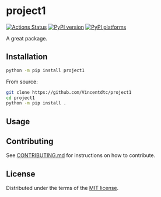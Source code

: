 # project1

[![Actions Status][actions-badge]][actions-link]
[![PyPI version][pypi-version]][pypi-link]
[![PyPI platforms][pypi-platforms]][pypi-link]

A great package.

## Installation

```bash
python -m pip install project1
```

From source:
```bash
git clone https://github.com/Vincentdtc/project1
cd project1
python -m pip install .
```

## Usage


## Contributing

See [CONTRIBUTING.md](CONTRIBUTING.md) for instructions on how to contribute.

## License

Distributed under the terms of the [MIT license](LICENSE).


<!-- prettier-ignore-start -->
[actions-badge]:            https://github.com/Vincentdtc/project1/workflows/CI/badge.svg
[actions-link]:             https://github.com/Vincentdtc/project1/actions
[pypi-link]:                https://pypi.org/project/project1/
[pypi-platforms]:           https://img.shields.io/pypi/pyversions/project1
[pypi-version]:             https://img.shields.io/pypi/v/project1
<!-- prettier-ignore-end -->
